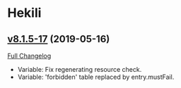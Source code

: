 # Hekili

## [v8.1.5-17](https://github.com/Hekili/hekili/tree/v8.1.5-17) (2019-05-16)
[Full Changelog](https://github.com/Hekili/hekili/compare/v8.1.5-16...v8.1.5-17)

- Variable:  Fix regenerating resource check.  
- Variable: 'forbidden' table replaced by entry.mustFail.  
